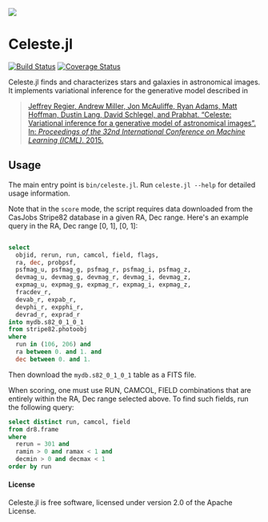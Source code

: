 ![](http://portal.nersc.gov/project/dasrepo/celeste/sample_sky.jpg)


Celeste.jl
========

[![Build Status](https://travis-ci.org/jeff-regier/Celeste.jl.svg?branch=master)](https://travis-ci.org/jeff-regier/Celeste.jl)
[![Coverage Status](https://coveralls.io/repos/jeff-regier/Celeste.jl/badge.svg?branch=master)](https://coveralls.io/r/jeff-regier/Celeste.jl?branch=master)


Celeste.jl finds and characterizes stars and galaxies in astronomical images.
It implements variational inference for the generative model described in

> [Jeffrey Regier, Andrew Miller, Jon McAuliffe, Ryan Adams, Matt Hoffman,
> Dustin Lang, David Schlegel, and Prabhat. “Celeste: Variational inference for
> a generative model of astronomical images”. In: *Proceedings of the 32nd 
> International Conference on Machine Learning (ICML)*. 2015.](
> http://www.stat.berkeley.edu/~jeff/publications/regier2015celeste.pdf)


Usage
-----

The main entry point is `bin/celeste.jl`. Run `celeste.jl --help` for detailed
usage information.

Note that in the `score` mode, the script requires data downloaded from
the CasJobs Stripe82 database in a given RA, Dec range. Here's an example query
in the RA, Dec range [0, 1], [0, 1]:

```sql

select
  objid, rerun, run, camcol, field, flags,
  ra, dec, probpsf,
  psfmag_u, psfmag_g, psfmag_r, psfmag_i, psfmag_z,
  devmag_u, devmag_g, devmag_r, devmag_i, devmag_z,
  expmag_u, expmag_g, expmag_r, expmag_i, expmag_z,
  fracdev_r,
  devab_r, expab_r,
  devphi_r, expphi_r,
  devrad_r, exprad_r
into mydb.s82_0_1_0_1
from stripe82.photoobj
where
  run in (106, 206) and
  ra between 0. and 1. and
  dec between 0. and 1.
```

Then download the `mydb.s82_0_1_0_1` table as a FITS file.

When scoring, one must use RUN, CAMCOL, FIELD combinations that are entirely
within the RA, Dec range selected above. To find such fields, run the following
query:

```sql
select distinct run, camcol, field
from dr8.frame
where
  rerun = 301 and
  ramin > 0 and ramax < 1 and
  decmin > 0 and decmax < 1
order by run
```



#### License

Celeste.jl is free software, licensed under version 2.0 of the Apache
License.

